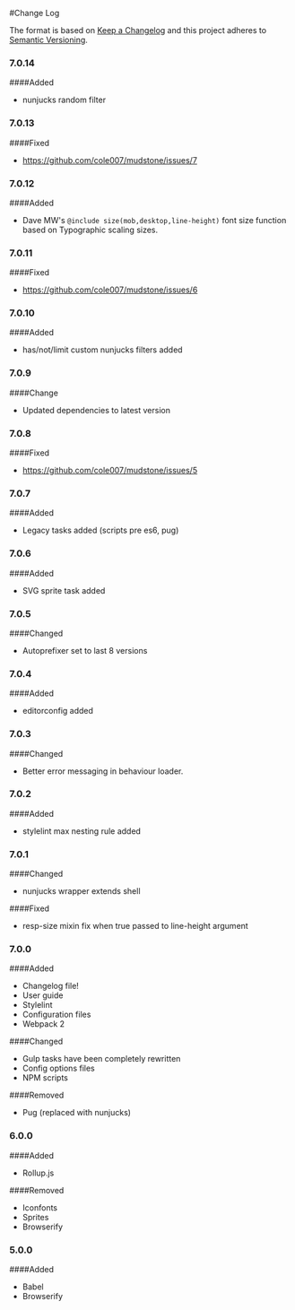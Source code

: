 #Change Log

The format is based on [Keep a Changelog](http://keepachangelog.com/)
and this project adheres to [Semantic Versioning](http://semver.org/).

### 7.0.14

####Added

- nunjucks random filter

### 7.0.13

####Fixed

- https://github.com/cole007/mudstone/issues/7

### 7.0.12

####Added

- Dave MW's `@include size(mob,desktop,line-height)` font size function based on Typographic scaling sizes.

### 7.0.11

####Fixed

- https://github.com/cole007/mudstone/issues/6

### 7.0.10

####Added

- has/not/limit custom nunjucks filters added


### 7.0.9

####Change

- Updated dependencies to latest version


### 7.0.8

####Fixed

- https://github.com/cole007/mudstone/issues/5


### 7.0.7

####Added

- Legacy tasks added (scripts pre es6, pug)

### 7.0.6

####Added

- SVG sprite task added

### 7.0.5

####Changed

- Autoprefixer set to last 8 versions

### 7.0.4

####Added

- editorconfig added

### 7.0.3

####Changed

- Better error messaging in behaviour loader.  

### 7.0.2

####Added

- stylelint max nesting rule added

### 7.0.1

####Changed

- nunjucks wrapper extends shell

####Fixed

- resp-size mixin fix when true passed to line-height argument

### 7.0.0

####Added

- Changelog file!
- User guide
- Stylelint
- Configuration files
- Webpack 2

####Changed

- Gulp tasks have been completely rewritten
- Config options files
- NPM scripts

####Removed

- Pug (replaced with nunjucks)

### 6.0.0

####Added

- Rollup.js

####Removed

- Iconfonts
- Sprites
- Browserify


### 5.0.0

####Added

- Babel
- Browserify

